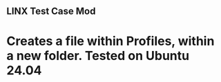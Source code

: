 ## LINX Test Case Mod

# Creates a file within Profiles, within a new folder. Tested on Ubuntu 24.04

